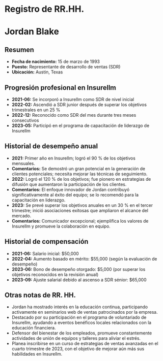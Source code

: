 # Registro de RR.HH.

# Jordan Blake

## Resumen
- **Fecha de nacimiento:** 15 de marzo de 1993
- **Puesto:** Representante de desarrollo de ventas (SDR)
- **Ubicación:** Austin, Texas

## Progresión profesional en Insurellm
- **2021-06:** Se incorporó a Insurellm como SDR de nivel inicial
- **2022-02:** Ascendió a SDR junior después de superar los objetivos trimestrales en un 25 %
- **2022-12:** Reconocido como SDR del mes durante tres meses consecutivos
- **2023-05:** Participó en el programa de capacitación de liderazgo de Insurellm

## Historial de desempeño anual
- **2021:** Primer año en Insurellm; logró el 90 % de los objetivos mensuales.
- **Comentarios:** Se demostró un gran potencial en la generación de clientes potenciales; necesita mejorar las técnicas de seguimiento.
- **2022:** Logró el 120 % de los objetivos; fue pionero en estrategias de difusión que aumentaron la participación de los clientes.
- **Comentarios:** El enfoque innovador de Jordan contribuyó significativamente al éxito del equipo; se lo recomendó para la capacitación en liderazgo.
- **2023:** Se prevé superar los objetivos anuales en un 30 % en el tercer trimestre; inició asociaciones exitosas que ampliaron el alcance del mercado.
- **Comentarios:** Comunicador excepcional; ejemplifica los valores de Insurellm y promueve la colaboración en equipo.

## Historial de compensación
- **2021-06:** Salario inicial: $50,000
- **2022-04:** Aumento basado en mérito: $55,000 (según la evaluación de desempeño)
- **2023-06:** Bono de desempeño otorgado: $5,000 (por superar los objetivos reconocidos en la revisión anual)
- **2023-09:** Ajuste salarial debido al ascenso a SDR sénior: $65,000

## Otras notas de RR. HH.
- Jordan ha mostrado interés en la educación continua, participando activamente en seminarios web de ventas patrocinados por la empresa.
- Destacado por su participación en el programa de voluntariado de Insurellm, ayudando a eventos benéficos locales relacionados con la educación financiera.
- Defensor del bienestar de los empleados, promueve constantemente actividades de unión de equipos y talleres para aliviar el estrés.
- Planea inscribirse en un curso de estrategias de ventas avanzadas en el cuarto trimestre de 2023, con el objetivo de mejorar aún más sus habilidades en Insurellm.